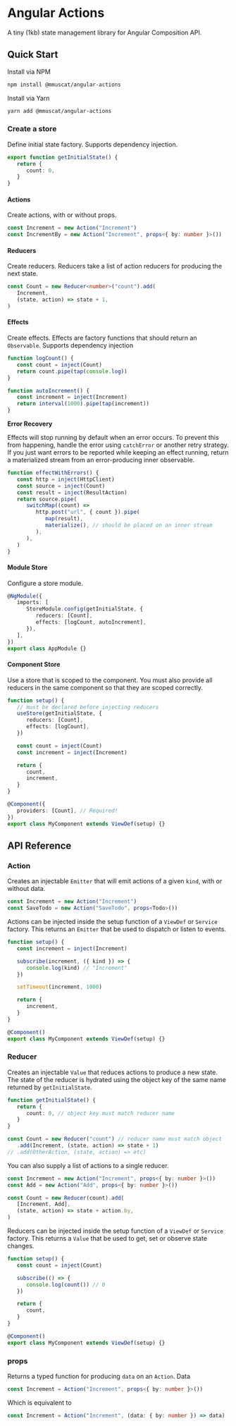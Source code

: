 # Angular Actions

A tiny (1kb) state management library for Angular Composition API.

## Quick Start

Install via NPM

```bash
npm install @mmuscat/angular-actions
```

Install via Yarn

```bash
yarn add @mmuscat/angular-actions
```

### Create a store

Define initial state factory. Supports dependency injection.

```ts
export function getInitialState() {
   return {
      count: 0,
   }
}
```

#### Actions

Create actions, with or without props.

```ts
const Increment = new Action("Increment")
const IncrementBy = new Action("Increment", props<{ by: number }>())
```

#### Reducers

Create reducers. Reducers take a list of action reducers for producing the next state.

```ts
const Count = new Reducer<number>("count").add(
   Increment,
   (state, action) => state + 1,
)
```

#### Effects

Create effects. Effects are factory functions that should return an `Observable`. Supports
dependency injection

```ts
function logCount() {
   const count = inject(Count)
   return count.pipe(tap(console.log))
}

function autoIncrement() {
   const increment = inject(Increment)
   return interval(1000).pipe(tap(increment))
}
```

**Error Recovery**

Effects will stop running by default when an error occurs. To prevent this from happening,
handle the error using `catchError` or another retry strategy. If you just want errors to be
reported while keeping an effect running, return a materialized stream from an error-producing
inner observable.

```ts
function effectWithErrors() {
   const http = inject(HttpClient)
   const source = inject(Count)
   const result = inject(ResultAction)
   return source.pipe(
      switchMap((count) =>
         http.post("url", { count }).pipe(
            map(result),
            materialize(), // should be placed on an inner stream
         ),
      ),
   )
}
```

#### Module Store

Configure a store module.

```ts
@NgModule({
   imports: [
      StoreModule.config(getInitialState, {
         reducers: [Count],
         effects: [logCount, autoIncrement],
      }),
   ],
})
export class AppModule {}
```

#### Component Store

Use a store that is scoped to the component. You must also provide all reducers in the same
component so that they are scoped correctly.

```ts
function setup() {
   // must be declared before injecting reducers
   useStore(getInitialState, {
      reducers: [Count],
      effects: [logCount],
   })

   const count = inject(Count)
   const increment = inject(Increment)

   return {
      count,
      increment,
   }
}

@Component({
   providers: [Count], // Required!
})
export class MyComponent extends ViewDef(setup) {}
```

## API Reference

### Action

Creates an injectable `Emitter` that will emit actions of a given `kind`, with or without data.

```ts
const Increment = new Action("Increment")
const SaveTodo = new Action("SaveTodo", props<Todo>())
```

Actions can be injected inside the setup function of a `ViewDef` or `Service` factory. This
returns an `Emitter` that be used to dispatch or listen to events.

```ts
function setup() {
   const increment = inject(Increment)

   subscribe(increment, ({ kind }) => {
      console.log(kind) // "Increment"
   })

   setTimeout(increment, 1000)

   return {
      increment,
   }
}

@Component()
export class MyComponent extends ViewDef(setup) {}
```

### Reducer

Creates an injectable `Value` that reduces actions to produce a new state. The state of the
reducer is hydrated using the object key of the same name returned by `getInitialState`.

```ts
function getInitialState() {
   return {
      count: 0, // object key must match reducer name
   }
}

const Count = new Reducer("count") // reducer name must match object
   .add(Increment, (state, action) => state + 1)
// .add(OtherAction, (state, action) => etc)
```

You can also supply a list of actions to a single reducer.

```ts
const Increment = new Action("Increment", props<{ by: number }>())
const Add = new Action("Add", props<{ by: number }>())

const Count = new Reducer(count).add(
   [Increment, Add],
   (state, action) => state + action.by,
)
```

Reducers can be injected inside the setup function of a `ViewDef` or `Service` factory. This
returns a `Value` that be used to get, set or observe state changes.

```ts
function setup() {
   const count = inject(Count)

   subscribe(() => {
      console.log(count()) // 0
   })

   return {
      count,
   }
}

@Component()
export class MyComponent extends ViewDef(setup) {}
```

### props

Returns a typed function for producing `data` on an `Action`. Data

```ts
const Increment = Action("Increment", props<{ by: number }>())
```

Which is equivalent to

```ts
const Increment = Action("Increment", (data: { by: number }) => data)
```
